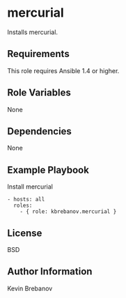 mercurial
=========

Installs mercurial.

Requirements
------------

This role requires Ansible 1.4 or higher.

Role Variables
--------------

None

Dependencies
------------

None

Example Playbook
----------------

Install mercurial
```
- hosts: all
  roles:
    - { role: kbrebanov.mercurial }
```

License
-------

BSD

Author Information
------------------

Kevin Brebanov
